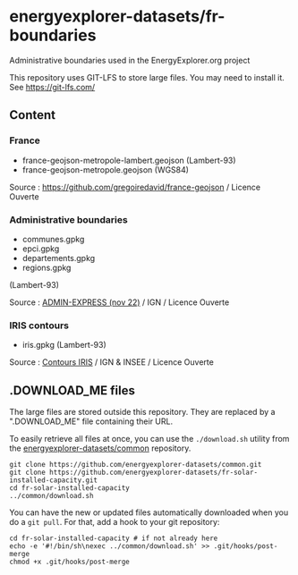 # energyexplorer-datasets/fr-boundaries
Administrative boundaries used in the EnergyExplorer.org project

This repository uses GIT-LFS to store large files. You may need to install it. See https://git-lfs.com/

## Content

### France

- france-geojson-metropole-lambert.geojson (Lambert-93)
- france-geojson-metropole.geojson (WGS84)

Source : https://github.com/gregoiredavid/france-geojson / Licence Ouverte

### Administrative boundaries

- communes.gpkg
- epci.gpkg
- departements.gpkg
- regions.gpkg

(Lambert-93)

Source : [ADMIN-EXPRESS (nov 22)](https://geoservices.ign.fr/adminexpress) / IGN / Licence Ouverte

### IRIS contours
 
- iris.gpkg (Lambert-93)

Source : [Contours IRIS](https://geoservices.ign.fr/contoursiris) / IGN & INSEE / Licence Ouverte

## .DOWNLOAD_ME files

The large files are stored outside this repository. They are replaced by a ".DOWNLOAD_ME" file containing their URL.

To easily retrieve all files at once, you can use the `./download.sh` utility from the [energyexplorer-datasets/common](https://github.com/energyexplorer-datasets/common) repository.

```
git clone https://github.com/energyexplorer-datasets/common.git
git clone https://github.com/energyexplorer-datasets/fr-solar-installed-capacity.git
cd fr-solar-installed-capacity
../common/download.sh
```

You can have the new or updated files automatically downloaded when you do a `git pull`. For that, add a hook to your git repository:
```
cd fr-solar-installed-capacity # if not already here
echo -e '#!/bin/sh\nexec ../common/download.sh' >> .git/hooks/post-merge
chmod +x .git/hooks/post-merge
```
